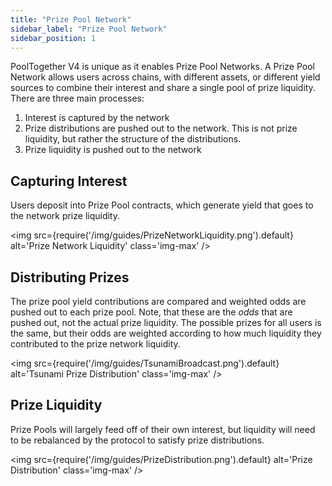 ```yaml
---
title: "Prize Pool Network"
sidebar_label: "Prize Pool Network"
sidebar_position: 1
---
```


PoolTogether V4 is unique as it enables Prize Pool Networks.  A Prize Pool Network allows users across chains, with different assets, or different yield sources to combine their interest and share a single pool of prize liquidity.  There are three main processes:

1. Interest is captured by the network
2. Prize distributions are pushed out to the network.  This is not prize liquidity, but rather the structure of the distributions.
3. Prize liquidity is pushed out to the network

## Capturing Interest

Users deposit into Prize Pool contracts, which generate yield that goes to the network prize liquidity.

<img
  src={require('/img/guides/PrizeNetworkLiquidity.png').default}
  alt='Prize Network Liquidity'
  class='img-max'
/>

## Distributing Prizes

The prize pool yield contributions are compared and weighted odds are pushed out to each prize pool.  Note, that these are the *odds* that are pushed out, not the actual prize liquidity.  The possible prizes for all users is the same, but their odds are weighted according to how much liquidity they contributed to the prize network liquidity.

<img
  src={require('/img/guides/TsunamiBroadcast.png').default}
  alt='Tsunami Prize Distribution'
  class='img-max'
/>

## Prize Liquidity

Prize Pools will largely feed off of their own interest, but liquidity will need to be rebalanced by the protocol to satisfy prize distributions.

<img
  src={require('/img/guides/PrizeDistribution.png').default}
  alt='Prize Distribution'
  class='img-max'
/>

